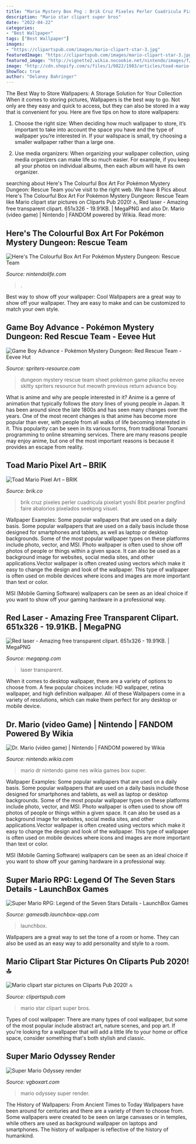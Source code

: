 ```yaml
---
title: "Mario Mystery Box Png : Brik Cruz Pixeles Perler Cuadricula Pixelart Yoshi 8bit Pearler Pngfind Faire Abalorios Pixelados Seekpng Visuel"
description: "Mario star clipart super bros"
date: "2022-04-22"
categories:
- "Best Wallpaper"
tags: ["Best Wallpaper"]
images:
- "https://clipartspub.com/images/mario-clipart-star-3.jpg"
featuredImage: "https://clipartspub.com/images/mario-clipart-star-3.jpg"
featured_image: "http://vignette2.wikia.nocookie.net/nintendo/images/f/f1/Dr._Mario_(NES)_(NA).png/revision/latest?cb=20121203224336&amp;path-prefix=en"
image: "http://cdn.shopify.com/s/files/1/0822/1983/articles/toad-mario-pixel-art-pixel-art-lego-8bit-minecraft_grande.png?v=1501229189"
ShowToc: true
author: "Delaney Bahringer"
---
```



The Best Way to Store Wallpapers: A Storage Solution for Your Collection
When it comes to storing pictures, Wallpapers is the best way to go. Not only are they easy and quick to access, but they can also be stored in a way that is convenient for you. Here are five tips on how to store wallpapers:
1) Choose the right size: When deciding how much wallpaper to store, it’s important to take into account the space you have and the type of wallpaper you’re interested in. If your wallspace is small, try choosing a smaller wallpaper rather than a large one.

2) Use media organizers: When organizing your wallpaper collection, using media organizers can make life so much easier. For example, if you keep all your photos on individual albums, then each album will have its own organizer.

	

		
searching about Here&#039;s The Colourful Box Art For Pokémon Mystery Dungeon: Rescue Team you've visit to the right web. We have 8 Pics about Here&#039;s The Colourful Box Art For Pokémon Mystery Dungeon: Rescue Team like Mario clipart star pictures on Cliparts Pub 2020! 🔝, Red laser - Amazing free transparent clipart. 651x326 - 19.91KB. | MegaPNG and also Dr. Mario (video game) | Nintendo | FANDOM powered by Wikia. Read more:
		
    
## Here&#039;s The Colourful Box Art For Pokémon Mystery Dungeon: Rescue Team

<img loading=lazy src="http://images.nintendolife.com/255cf86722b6f/box-art.original.jpg" onerror="this.onerror=null;this.src='https://tse1.mm.bing.net/th?id=OIP.Yj5No8OH1XDaFf5ueXp-lgAAAA&amp;pid=15.1';" alt="Here&#039;s The Colourful Box Art For Pokémon Mystery Dungeon: Rescue Team">

_Source: nintendolife.com_

>. 

	

Best way to show off your wallpaper:
Cool Wallpapers are a great way to show off your wallpaper. They are easy to make and can be customized to match your own style.

    
## Game Boy Advance - Pokémon Mystery Dungeon: Red Rescue Team - Eevee Hut

<img loading=lazy src="https://www.spriters-resource.com/resources/sheets/5/5340.png" onerror="this.onerror=null;this.src='https://tse4.mm.bing.net/th?id=OIP.aGIstI6zaIQan-XYRZdUOwHaL8&amp;pid=15.1';" alt="Game Boy Advance - Pokémon Mystery Dungeon: Red Rescue Team - Eevee Hut">

_Source: spriters-resource.com_

>dungeon mystery rescue team sheet pokémon game pikachu eevee skitty spriters resource hut meowth previous return advance boy. 

	

What is anime and why are people interested in it?
Anime is a genre of animation that typically follows the story lines of young people in Japan. It has been around since the late 1800s and has seen many changes over the years. One of the most recent changes is that anime has become more popular than ever, with people from all walks of life becoming interested in it. This popularity can be seen in its various forms, from traditional Toonami programming to online streaming services. There are many reasons people may enjoy anime, but one of the most important reasons is because it provides an escape from reality.

    
## Toad Mario Pixel Art – BRIK

<img loading=lazy src="http://cdn.shopify.com/s/files/1/0822/1983/articles/toad-mario-pixel-art-pixel-art-lego-8bit-minecraft_grande.png?v=1501229189" onerror="this.onerror=null;this.src='https://tse3.mm.bing.net/th?id=OIP.XHpA1uhZp8tux4JV7T88LQHaE4&amp;pid=15.1';" alt="Toad Mario Pixel Art – BRIK">

_Source: brik.co_

>brik cruz pixeles perler cuadricula pixelart yoshi 8bit pearler pngfind faire abalorios pixelados seekpng visuel. 

	

Wallpaper Examples: Some popular wallpapers that are used on a daily basis.
Some popular wallpapers that are used on a daily basis include those designed for smartphones and tablets, as well as laptop or desktop backgrounds. Some of the most popular wallpaper types on these platforms include photo, vector, and MSI. 
Photo wallpaper is often used to show off photos of people or things within a given space. It can also be used as a background image for websites, social media sites, and other applications.Vector wallpaper is often created using vectors which make it easy to change the design and look of the wallpaper. This type of wallpaper is often used on mobile devices where icons and images are more important than text or color. 

MSI (Mobile Gaming Software) wallpapers can be seen as an ideal choice if you want to show off your gaming hardware in a professional way.

    
## Red Laser - Amazing Free Transparent Clipart. 651x326 - 19.91KB. | MegaPNG

<img loading=lazy src="https://megapng.com/images/bt/red-laser.png" onerror="this.onerror=null;this.src='https://tse1.mm.bing.net/th?id=OIP.Per6xI4dYOYa9c_roOX0_AHaEe&amp;pid=15.1';" alt="Red laser - Amazing free transparent clipart. 651x326 - 19.91KB. | MegaPNG">

_Source: megapng.com_

>laser transparent. 

	

When it comes to desktop wallpaper, there are a variety of options to choose from. A few popular choices include: HD wallpaper, retina wallpaper, and high definition wallpaper. All of these Wallpapers come in a variety of resolutions, which can make them perfect for any desktop or mobile device. 

    
## Dr. Mario (video Game) | Nintendo | FANDOM Powered By Wikia

<img loading=lazy src="http://vignette2.wikia.nocookie.net/nintendo/images/f/f1/Dr._Mario_(NES)_(NA).png/revision/latest?cb=20121203224336&amp;path-prefix=en" onerror="this.onerror=null;this.src='https://tse1.mm.bing.net/th?id=OIP.ler3y1uaUMnoecbb_5tXMgHaKI&amp;pid=15.1';" alt="Dr. Mario (video game) | Nintendo | FANDOM powered by Wikia">

_Source: nintendo.wikia.com_

>mario dr nintendo game nes wikia games box super. 

	

Wallpaper Examples: Some popular wallpapers that are used on a daily basis.
Some popular wallpapers that are used on a daily basis include those designed for smartphones and tablets, as well as laptop or desktop backgrounds. Some of the most popular wallpaper types on these platforms include photo, vector, and MSI. 
Photo wallpaper is often used to show off photos of people or things within a given space. It can also be used as a background image for websites, social media sites, and other applications.Vector wallpaper is often created using vectors which make it easy to change the design and look of the wallpaper. This type of wallpaper is often used on mobile devices where icons and images are more important than text or color. 

MSI (Mobile Gaming Software) wallpapers can be seen as an ideal choice if you want to show off your gaming hardware in a professional way.

    
## Super Mario RPG: Legend Of The Seven Stars Details - LaunchBox Games

<img loading=lazy src="https://images.launchbox-app.com/32ae810a-fff7-405b-9cee-f144ea393134.png" onerror="this.onerror=null;this.src='https://tse3.mm.bing.net/th?id=OIP.ZDfurw2b7Z3wjbS2KdutNQAAAA&amp;pid=15.1';" alt="Super Mario RPG: Legend of the Seven Stars Details - LaunchBox Games">

_Source: gamesdb.launchbox-app.com_

>launchbox. 

	

Wallpapers are a great way to set the tone of a room or home. They can also be used as an easy way to add personality and style to a room.

    
## Mario Clipart Star Pictures On Cliparts Pub 2020! 🔝

<img loading=lazy src="https://clipartspub.com/images/mario-clipart-star-3.jpg" onerror="this.onerror=null;this.src='https://tse2.mm.bing.net/th?id=OIP._XtPrM2D0osyiNKrJjq6cwHaHD&amp;pid=15.1';" alt="Mario clipart star pictures on Cliparts Pub 2020! 🔝">

_Source: clipartspub.com_

>mario star clipart super bros. 

	

Types of cool wallpaper:
There are many types of cool wallpaper, but some of the most popular include abstract art, nature scenes, and pop art. If you're looking for a wallpaper that will add a little life to your home or office space, consider something that's both stylish and classic.

    
## Super Mario Odyssey Render

<img loading=lazy src="https://vgboxart.com/resources/render/14378_super-mario-odyssey-prev.png" onerror="this.onerror=null;this.src='https://tse1.mm.bing.net/th?id=OIP.1ox5VbXWfEQ3zCoLBWvA9wAAAA&amp;pid=15.1';" alt="Super Mario Odyssey render">

_Source: vgboxart.com_

>mario odyssey super render. 

	

The History of Wallpapers: From Ancient Times to Today
Wallpapers have been around for centuries and there are a variety of them to choose from. Some wallpapers were created to be seen on large canvases or in temples, while others are used as background wallpaper on laptops and smartphones. The history of wallpaper is reflective of the history of humankind.

